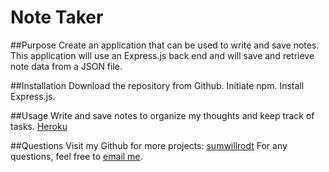 # Note Taker

##Purpose
Create an application that can be used to write and save notes. This application will use an Express.js back end and will save and retrieve note data from a JSON file.

##Installation
Download the repository from Github. Initiate npm. Install Express.js.

##Usage
Write and save notes to organize my thoughts and keep track of tasks.
[Heroku](https://dashboard.heroku.com/apps/nameless-springs-12091)

##Questions
Visit my Github for more projects: [sumwillrodt](https://github.com/sumwillrodt/) For any questions, feel free to [email me](mailto:87799429+sumwillrodt@users.noreply.github.com).